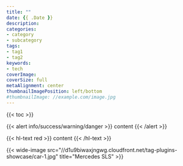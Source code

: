 ```yaml
---
title: ""
date: {{ .Date }}
description: 
categories:
- category
- subcategory
tags:
- tag1
- tag2
keywords:
- tech
coverImage:
coverSize: full
metaAlignment: center
thumbnailImagePosition: left/bottom
#thumbnailImage: //example.com/image.jpg
---
```


<!--more-->
{{< toc >}}

{{< alert info/success/warning/danger >}} content {{< /alert >}}

{{< hl-text red >}} content {{< /hl-text >}}

{{< wide-image src="//d1u9biwaxjngwg.cloudfront.net/tag-plugins-showcase/car-1.jpg" title="Mercedes SLS" >}}
